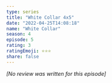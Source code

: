 ```yaml
---
type: series
title: "White Collar 4x5"
date: "2022-04-25T14:08:18"
name: "White Collar"
season: 4
episode: 5
rating: 3
ratingEmoji: ⭐️⭐️⭐️
share: false
---
```


_[No review was written for this episode]_
